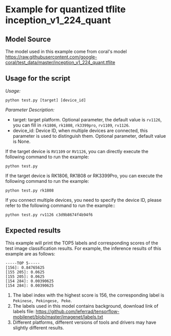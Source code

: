 # Example for quantized tflite inception_v1_224_quant


## Model Source
The model used in this example come from coral's model https://raw.githubusercontent.com/google-coral/test_data/master/inception_v1_224_quant.tflite



## Usage for the script

*Usage:*
```
python test.py [target] [device_id]
```
*Parameter Description:*
- target: target platform. Optional parameter, the default value is `rv1126`, you can fill in `rk1806`, `rk1808`, `rk3399pro`, `rv1109`, `rv1126`.
- device_id: Device ID, when multiple devices are connected, this parameter is used to distinguish them. Optional parameter, default value is None.

If the target device is `RV1109` or `RV1126`, you can directly execute the following command to run the example:
```
python test.py
```
If the target device is RK1806, RK1808 or RK3399Pro, you can execute the following command to run the example:
```
python test.py rk1808
```
If you connect multiple devices, you need to specify the device ID, please refer to the following command to run the example::
```
python test.py rv1126 c3d9b8674f4b94f6
```



## Expected results

This example will print the TOP5 labels and corresponding scores of the test image classification results. For example, the inference results of this example are as follows:
```
-----TOP 5-----
[156]: 0.84765625
[155 205]: 0.0625
[155 205]: 0.0625
[154 284]: 0.00390625
[154 284]: 0.00390625
```
1. The label index with the highest score is 156, the corresponding label is `Pekinese, Pekingese, Peke`.
2. The labels used in this model contains background, download link of labels file: https://github.com/leferrad/tensorflow-mobilenet/blob/master/imagenet/labels.txt
4. Different platforms, different versions of tools and drivers may have slightly different results.